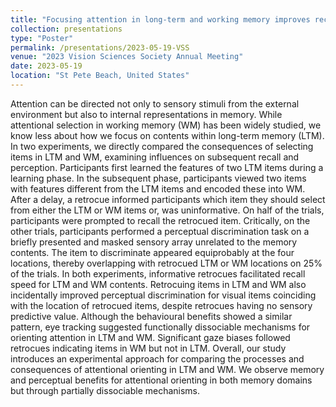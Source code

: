 ```yaml
---
title: "Focusing attention in long-term and working memory improves recall and guides perception"
collection: presentations
type: "Poster"
permalink: /presentations/2023-05-19-VSS
venue: "2023 Vision Sciences Society Annual Meeting"
date: 2023-05-19
location: "St Pete Beach, United States"
---
```

Attention can be directed not only to sensory stimuli from the external environment but also to internal representations in memory. While attentional selection in working memory (WM) has been widely studied, we know less about how we focus on contents within long-term memory (LTM). In two experiments, we directly compared the consequences of selecting items in LTM and WM, examining influences on subsequent recall and perception. Participants first learned the features of two LTM items during a learning phase. In the subsequent phase, participants viewed two items with features different from the LTM items and encoded these into WM. After a delay, a retrocue informed participants which item they should select from either the LTM or WM items or, was uninformative. On half of the trials, participants were prompted to recall the retrocued item. Critically, on the other trials, participants performed a perceptual discrimination task on a briefly presented and masked sensory array unrelated to the memory contents. The item to discriminate appeared equiprobably at the four locations, thereby overlapping with retrocued LTM or WM locations on 25% of the trials. In both experiments, informative retrocues facilitated recall speed for LTM and WM contents. Retrocuing items in LTM and WM also incidentally improved perceptual discrimination for visual items coinciding with the location of retrocued items, despite retrocues having no sensory predictive value. Although the behavioural benefits showed a similar pattern, eye tracking suggested functionally dissociable mechanisms for orienting attention in LTM and WM. Significant gaze biases followed retrocues indicating items in WM but not in LTM. Overall, our study introduces an experimental approach for comparing the processes and consequences of attentional orienting in LTM and WM. We observe memory and perceptual benefits for attentional orienting in both memory domains but through partially dissociable mechanisms.
